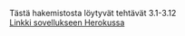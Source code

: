 Tästä hakemistosta löytyvät tehtävät 3.1-3.12  
[Linkki sovellukseen Herokussa](https://fullstack-puhelinluetteloapp.herokuapp.com/)
